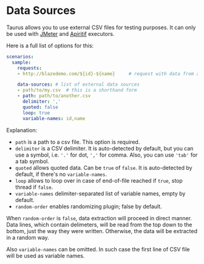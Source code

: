# Data Sources
Taurus allows you to use external CSV files for testing purposes. It can only be used with
[JMeter](JMeter.md) and [Apiritif](Apiritif.md) executors.

Here is a full list of options for this:
```yaml
scenarios:
  sample:
    requests:
    - http://blazedemo.com/${id}-${name}     # request with data from a file

    data-sources: # list of external data sources
    - path/to/my.csv  # this is a shorthand form
    - path: path/to/another.csv
      delimiter: ','
      quoted: false
      loop: true
      variable-names: id,name
```

Explanation:
  - `path` is a path to a csv file. This option is required.
  - `delimiter` is a CSV delimiter. It is auto-detected by default, but you can use a symbol, 
  i.e. `'.'` for dot, `','` for comma. Also, you can use `'tab'` for a tab symbol.
  - `quoted` allows quoted data. Can be `true` of `false`. It is auto-detected by default, 
  if there's no `variable-names`.
  - `loop` allows to loop over in case of end-of-file reached if `true`, stop thread if `false`.
  - `variable-names` delimiter-separated list of variable names, empty by default.
  - `random-order` enables randomizing plugin; false by default.


When `random-order` is `false`, data extraction will proceed in direct manner. Data lines, which contain delimeters, will be read from the top down to the bottom, just the way they were written. Otherwise, the data will be extracted in a random way.

Also `variable-names` can be omitted. In such case the first line of CSV file will be used as variable names.
